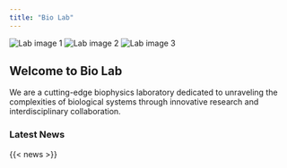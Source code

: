 ```yaml
---
title: "Bio Lab"
---
```


<section class="hero">
  <div class="carousel">
    <img src="/images/lab.jpg" alt="Lab image 1">
    <img src="/images/img1.jpg" alt="Lab image 2">
    <img src="/images/img2.jpg" alt="Lab image 3">
  </div>
  <h1>Welcome to Bio Lab</h1>
  <p>We are a cutting-edge biophysics laboratory dedicated to unraveling the complexities of biological systems through innovative research and interdisciplinary collaboration.</p>
</section>

<section class="news">
  <h3>Latest News</h3>
  {{< news >}}
</section>
